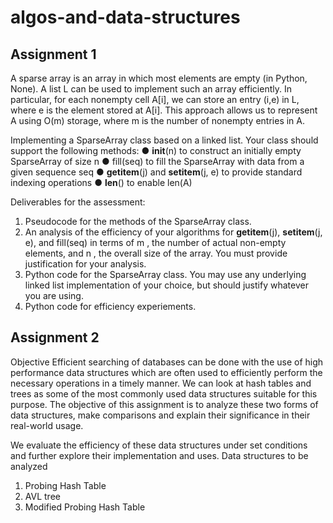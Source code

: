 # algos-and-data-structures

## Assignment 1
A sparse array is an array in which most elements are empty (in Python, None). A list L can be used to
implement such an array efficiently. In particular, for each nonempty cell A[i], we can store an entry (i,e) in
L, where e is the element stored at A[i]. This approach allows us to represent A using O(m) storage, where
m is the number of nonempty entries in A.


Implementing a SparseArray class based on a linked list. Your class should
support the following methods:
● __init__(n) to construct an initially empty SparseArray of size n
● fill(seq) to fill the SparseArray with data from a given sequence seq
● __getitem__(j) and __setitem__(j, e) to provide standard indexing operations
● __len__() to enable len(A)

Deliverables for the assessment:
1. Pseudocode for the methods of the SparseArray class.
2. An analysis of the efficiency of your algorithms for __getitem__(j), __setitem__(j, e), and fill(seq) in
terms of m , the number of actual non-empty elements, and n , the overall size of the array. You must
provide justification for your analysis.
3. Python code for the SparseArray class. You may use any underlying linked list implementation of
your choice, but should justify whatever you are using.
4. Python code for efficiency experiements.

## Assignment 2

Objective
Efficient searching of databases can be done with the use of high performance data structures which are often used to efficiently perform the necessary operations in a timely manner. We can look at hash tables and trees as some of the most commonly used data structures suitable for this purpose. The objective of this assignment is to analyze these two forms of data structures, make comparisons and explain their significance in their real-world usage.

We evaluate the efficiency of these data structures under set conditions and further explore their implementation and uses.
Data structures to be analyzed
1. Probing Hash Table
2. AVL tree
3. Modified Probing Hash Table

